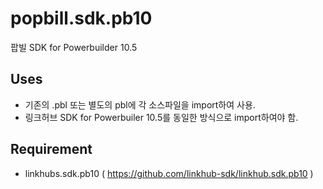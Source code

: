 ﻿popbill.sdk.pb10
===============

팝빌 SDK for Powerbuilder 10.5

Uses
----
* 기존의 .pbl 또는 별도의 pbl에 각 소스파일을 import하여 사용.
* 링크허브 SDK for Powerbuiler 10.5를 동일한 방식으로 import하여야 함.

Requirement
----
* linkhubs.sdk.pb10 ( https://github.com/linkhub-sdk/linkhub.sdk.pb10 )
